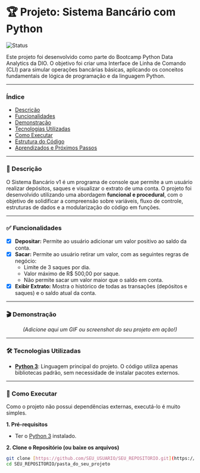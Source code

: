 # 🏆 Projeto: Sistema Bancário com Python

![Status](https://img.shields.io/badge/status-concluído-green)

Este projeto foi desenvolvido como parte do Bootcamp Python Data Analytics da DIO. O objetivo foi criar uma Interface de Linha de Comando (CLI) para simular operações bancárias básicas, aplicando os conceitos fundamentais de lógica de programação e da linguagem Python.

---

### Índice

- [Descrição](#-descrição)
- [Funcionalidades](#-funcionalidades)
- [Demonstração](#-demonstração)
- [Tecnologias Utilizadas](#-tecnologias-utilizadas)
- [Como Executar](#-como-executar)
- [Estrutura do Código](#-estrutura-do-código)
- [Aprendizados e Próximos Passos](#-aprendizados-e-próximos-passos)

---

### 📜 Descrição

O Sistema Bancário v1 é um programa de console que permite a um usuário realizar depósitos, saques e visualizar o extrato de uma conta. O projeto foi desenvolvido utilizando uma abordagem **funcional e procedural**, com o objetivo de solidificar a compreensão sobre variáveis, fluxo de controle, estruturas de dados e a modularização do código em funções.

---

### ✅ Funcionalidades

- [x] **Depositar:** Permite ao usuário adicionar um valor positivo ao saldo da conta.
- [x] **Sacar:** Permite ao usuário retirar um valor, com as seguintes regras de negócio:
  - Limite de 3 saques por dia.
  - Valor máximo de R$ 500,00 por saque.
  - Não permite sacar um valor maior que o saldo em conta.
- [x] **Exibir Extrato:** Mostra o histórico de todas as transações (depósitos e saques) e o saldo atual da conta.

---

### 🎬 Demonstração

<div align="center">
  <p><em>(Adicione aqui um GIF ou screenshot do seu projeto em ação!)</em></p>
</div>

---

### 🛠️ Tecnologias Utilizadas

- **[Python 3](https://www.python.org/)**: Linguagem principal do projeto. O código utiliza apenas bibliotecas padrão, sem necessidade de instalar pacotes externos.

---

### 🚀 Como Executar

Como o projeto não possui dependências externas, executá-lo é muito simples.

**1. Pré-requisitos**

- Ter o [Python 3](https://www.python.org/downloads/) instalado.

**2. Clone o Repositório (ou baixe os arquivos)**

```bash
git clone [https://github.com/SEU_USUARIO/SEU_REPOSITORIO.git](https://github.com/SEU_USUARIO/SEU_REPOSITORIO.git)
cd SEU_REPOSITORIO/pasta_do_seu_projeto
```

